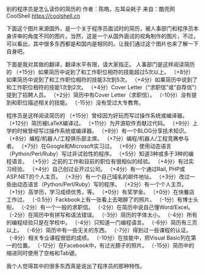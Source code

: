 别的程序员是怎么读你的简历的
作者：陈皓，左耳朵耗子
来自：酷壳网 CoolShell https://coolshell.cn

下面这个图片来源国外，是一个关于程序员面试时的简历，被人事部门和程序员本身评审的角度不同的图片。当然，这是一个从国外面试的视角制作的图片，不过，可以看出，其中很多东西都是和国内是相同的。让我们通过这个图片也来了解一下自身吧。

下面是我对其做的翻译，翻译水平有限，请大家指正。
人事部门是这样阅读简历的
（+15分）如果简历中说到了和工作职位相符的技能超过5次以上。
（+8分）如果简历中说到了和工作职位相符的技能3次到5次。
（+4分）如果简历中说到了和工作职位相符的技能1次到2次。
（+4分）Cover Letter（“求职信”或“自荐信”）提到了招聘人员。
（+2分）简历中有Cover Letter（求职信）。
（-10分）没有提到和职位描述相关的技能。
（-15分）没有受过大专教育。

程序员是这样阅读简历的
（+15分）曾经因为好玩而写过操作系统或编译器。
（+12分）简历被LaTeX编译过。
（+11分）为开源软件贡献过代码。
（+9分）上学的时候曾经写过操作系统或编译器。
（+8分）有一个BLOG分享技术知识。
（+8分）编程/机器人/工程俱乐部主席。
（+7分）编程/机器人/工程竞赛参与者。
（+7分）在Google和Microsoft实习过。
（+6分）使用动态语言（Python/Perl/Ruby）写过非试验性的程序。
（+5分）知道3种或多于3种的编程语言。
（+5分）之前的工作和目前的职位有很相似的经验。
（+4分）有过实习经验。
（+4分）自己创过业开过公司。
（+4分）有一个通过Rail, PHP或ASP.NET的个人主页。
（+3分）有一个自己域名的邮件地址。
（+3分）改过一些由动态语言（Python/Perl/Ruby）写的程序。
（+2分）有一个个人主页。
（+1分）高学历，学习成绩优秀，等。
（+0分）有奖学金。
（+0分）在快餐店工作过。
（-0.5分）Fackbook上有一张看上去喝醉了的照片。
（-1分）有博士头衔。
（-2分）有一个一般的求职信。
（-2分）在简历中说自己懂Word/Excel。
（-2分）在简历中有拼写和语法错误。
（-3分）简历的字体太小。
（-4分）所有的编程经验只是在学校中。
（-4分）只知道一门编程语言。
（-6分）简历有三页以上。
（-6分）简历中有一些无关的东西。
（-7分）得到过一些课程的认证。
（-8分）相关专业课程很低的成绩。
（-10分）在技能中，把Visual Basic列在第一的位置。
（-12分）在Facebook中，有过光膀子的照片。
（-15分）简历中的缩进同时使用了空格和Tab键。

我个人觉得其中的很多东西真是说出了程序员的那种特性。
